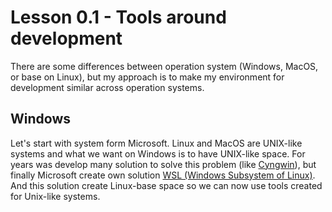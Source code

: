# Lesson 0.1 - Tools around development

There are some differences between operation system (Windows, MacOS, or base on Linux), but my approach is to make my environment for development similar across operation systems.

## Windows

Let's start with system form Microsoft. Linux and MacOS are UNIX-like systems and what we want on Windows is to have UNIX-like space. For years was develop many solution to solve this problem (like [Cyngwin](https://www.cygwin.com/)), but finally Microsoft create own solution [WSL (Windows Subsystem of Linux)](https://learn.microsoft.com/en-us/windows/wsl/install). And this solution create Linux-base space so we can now use tools created for Unix-like systems.
